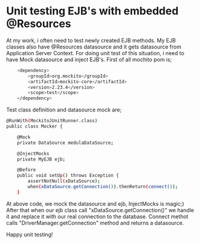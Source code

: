 ﻿# Unit testing EJB's with embedded @Resources

At my work, i often need to test newly created EJB methods. My EJB classes also have @Resources datasource and it gets datasource from Application Server Context. For doing unit test of this situation, i need to have Mock datasource and inject EJB's. First of all mochito pom is;

```sh
    <dependency>
        <groupId>org.mockito</groupId>
        <artifactId>mockito-core</artifactId>
        <version>2.23.4</version>
        <scope>test</scope>
    </dependency>
```

Test class definition and datasource mock are;

```sh
@RunWith(MockitoJUnitRunner.class)
public class Mocker {

    @Mock
    private DataSource medulaDataSource;

    @InjectMocks
    private MyEJB ejb;

    @Before
    public void setUp() throws Exception {
        assertNotNull(xDataSource);
        when(xDataSource.getConnection()).thenReturn(connect());
    }
```

At above code, we mock the datasource and ejb, InjectMocks is magic;) After that when our ejb class call "xDataSource.getConnection()" we handle it and replace it with our real connection to the database. Connect methot calls "DriverManager.getConnection" method and returns a datasource.

Happy unit testing!
